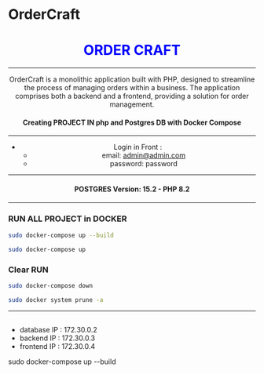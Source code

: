 # OrderCraft



<div style="text-align: center;"><h1 style="color:blue"> ORDER CRAFT  </h1><hr> 

  OrderCraft is a monolithic application built with PHP, designed to streamline the process of managing orders within a business. The application comprises both a backend and a frontend, providing a  solution for order management.


#### Creating PROJECT IN php and Postgres DB with Docker Compose

<hr>

 - Login in Front : 
    - email: admin@admin.com
    - password: password

<hr>

#### POSTGRES Version: 15.2 - PHP 8.2

<hr>

</div>

### RUN ALL PROJECT in DOCKER

```bash
sudo docker-compose up --build
```

```bash
sudo docker-compose up
```

### Clear RUN
```bash
sudo docker-compose down
```

```bash
sudo docker system prune -a
```


<hr>

## 
 - database IP : 172.30.0.2
 - backend IP : 172.30.0.3
 - frontend IP : 172.30.0.4


sudo docker-compose up --build

